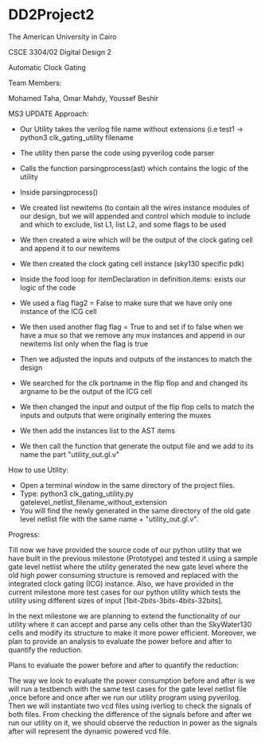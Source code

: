 # DD2Project2 

The American University in Cairo 

CSCE 3304/02 Digital Design 2 

Automatic Clock Gating

Team Members:

Mohamed Taha,
Omar Mahdy,
Youssef Beshir

MS3 UPDATE
Approach:

- Our Utility takes the verilog file name without extensions (i.e  test1 -> python3 clk_gating_utility filename
- The utility then parse the code using pyverilog code parser
- Calls the function parsingprocess(ast) which contains the logic of the utility
- Inside parsingprocess()
- We created list newitems (to contain all the wires instance modules of our design, but we will appended and control which module to include and which to exclude, list L1, list L2, and some flags to be used

- We then created a wire which will be the output of the clock gating cell and append it to our newitems
- We then created the clock gating cell instance (sky130 specific pdk)
- Inside the food loop for itemDeclaration in definition.items: exists our logic of the code
- We used a flag flag2 = False to make sure that we have only one instance of the ICG cell
- We then used another flag   flag = True to and set if to false when we have a mux so that we remove any mux instances and append in our newitems list only when the flag is true
- Then we adjusted the inputs and outputs of the instances to match the design
- We searched for the clk portname in the flip flop and and changed its argname to be the output of the ICG cell
- We then changed the input and output of the flip flop cells to match the inputs and outputs that were originally entering the muxes
- We then add the instances list to the AST items
- We then call the function that generate the output file and we add to its name the part "utility_out.gl.v"  



How to use Utility:

- Open a terminal window in the same directory of the project files.
- Type: python3 clk_gating_utility.py gatelevel_netlist_filename_without_extension
- You will find the newly generated in the same directory of the old gate level netlist file with the same name + "utility_out.gl.v".



Progress:

Till now we have provided the source code of our python utility that we have built in the previous milestone (Prototype) and tested it using a sample gate level netlist where the utility generated the new gate level where the old high power consuming structure is removed and replaced with the integrated clock gating (ICG) instance. Also, we have provided in the current milestone more test cases for our python utility which tests the utility using different sizes of input [1bit-2bits-3bits-4bits-32bits].

In the next milestone we are planning to extend the functionality of our utility where it can accept and parse any cells other than the SkyWater130 cells and modify its structure to make it more power efficient. Moreover, we plan to provide an analysis to evaluate the power before and after to quantify the reduction.


Plans to evaluate the power before and after to quantify the reduction:

The way we look to evaluate the power consumption before and after is we will run a testbench with the same test cases for the gate level netlist file ,once before and once after we run our utility program using pyverilog.
Then we will instantiate two vcd files using iverliog to check the signals of both files.
From checking the difference of the signals before and after we run our utility on it, we should observe the reduction in power as the signals after will represent the dynamic powered vcd file.
